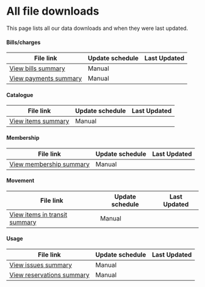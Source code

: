 All file downloads
==================

This page lists all our data downloads and when they were last updated.

#### Bills/charges

| File link | Update schedule | Last Updated |
| --------- | --------------- | ------------ |
| [View bills summary](https://github.com/LibrariesWest/opendata/blob/master/bills/bills_summary.csv) | Manual |
| [View payments summary](https://github.com/LibrariesWest/opendata/blob/master/bills/payments_summary.csv) | Manual |

#### Catalogue

| File link | Update schedule | Last Updated |
| --------- | --------------- | ------------ |
| [View items summary](https://github.com/LibrariesWest/opendata/blob/master/catalogue/items_summary.csv) | Manual |

#### Membership

| File link | Update schedule | Last Updated |
| --------- | --------------- | ------------ |
| [View membership summary](https://github.com/LibrariesWest/opendata/blob/master/membership/members_summary.csv) | Manual |


#### Movement

| File link | Update schedule | Last Updated |
| --------- | --------------- | ------------ |
| [View items in transit summary](https://github.com/LibrariesWest/opendata/blob/master/movement/transits_summary.csv) | Manual |

#### Usage

| File link | Update schedule | Last Updated |
| --------- | --------------- | ------------ |
| [View issues summary](https://github.com/LibrariesWest/opendata/blob/master/usage/issues_summary.csv) | Manual |
| [View reservations summary](https://github.com/LibrariesWest/opendata/blob/master/usage/reservations_summary.csv) | Manual |
